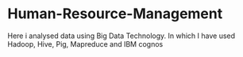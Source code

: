 # Human-Resource-Management
Here i analysed data using Big Data Technology. In which I have used Hadoop, Hive, Pig, Mapreduce and IBM cognos
